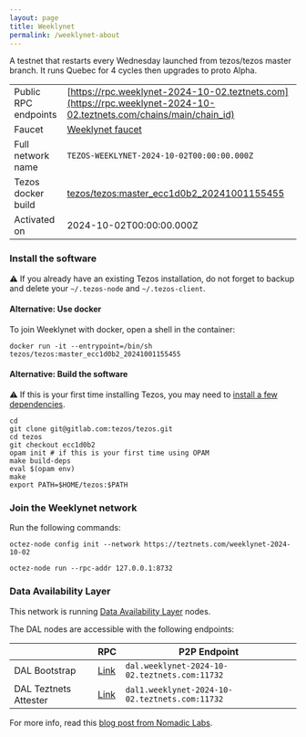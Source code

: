 ```yaml
---
layout: page
title: Weeklynet
permalink: /weeklynet-about
---
```


A testnet that restarts every Wednesday launched from tezos/tezos master branch. It runs Quebec for 4 cycles then upgrades to proto Alpha.

| | |
|-------|---------------------|
| Public RPC endpoints | [https://rpc.weeklynet-2024-10-02.teztnets.com](https://rpc.weeklynet-2024-10-02.teztnets.com/chains/main/chain_id)<br/> |
| Faucet | [Weeklynet faucet](https://faucet.weeklynet-2024-10-02.teztnets.com) |
| Full network name | `TEZOS-WEEKLYNET-2024-10-02T00:00:00.000Z` |
| Tezos docker build | [tezos/tezos:master_ecc1d0b2_20241001155455](https://hub.docker.com/r/tezos/tezos/tags?page=1&ordering=last_updated&name=master_ecc1d0b2_20241001155455) |
| Activated on | 2024-10-02T00:00:00.000Z |





### Install the software

⚠️  If you already have an existing Tezos installation, do not forget to backup and delete your `~/.tezos-node` and `~/.tezos-client`.



#### Alternative: Use docker

To join Weeklynet with docker, open a shell in the container:

```
docker run -it --entrypoint=/bin/sh tezos/tezos:master_ecc1d0b2_20241001155455
```


#### Alternative: Build the software

⚠️  If this is your first time installing Tezos, you may need to [install a few dependencies](https://tezos.gitlab.io/introduction/howtoget.html#setting-up-the-development-environment-from-scratch).

```
cd
git clone git@gitlab.com:tezos/tezos.git
cd tezos
git checkout ecc1d0b2
opam init # if this is your first time using OPAM
make build-deps
eval $(opam env)
make
export PATH=$HOME/tezos:$PATH
```

### Join the Weeklynet network

Run the following commands:

```
octez-node config init --network https://teztnets.com/weeklynet-2024-10-02

octez-node run --rpc-addr 127.0.0.1:8732
```




### Data Availability Layer

This network is running [Data Availability Layer](https://tezos.gitlab.io/shell/dal.html) nodes.


The DAL nodes are accessible with the following endpoints:

| | RPC | P2P Endpoint |
|------------|---------|--------------|
| DAL Bootstrap | [Link](https://dal-bootstrap-rpc.weeklynet-2024-10-02.teztnets.com/p2p/gossipsub/scores) | `dal.weeklynet-2024-10-02.teztnets.com:11732` |
| DAL Teztnets Attester | [Link](https://dal-attester-rpc.weeklynet-2024-10-02.teztnets.com/p2p/gossipsub/scores) | `dal1.weeklynet-2024-10-02.teztnets.com:11732` |


For more info, read this [blog post from Nomadic Labs](https://research-development.nomadic-labs.com/data-availability-layer-tezos.html).



